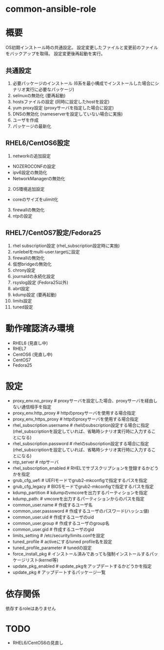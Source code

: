 common-ansible-role
============================================================

# 概要

OS初期インストール時の共通設定。
設定変更したファイルと変更前のファイルをバックアップを取得。
設定変更後再起動を実行。

## 共通設定

1. 必要パッケージのインストール (6系を最小構成でインストールした場合にシナリオ実行に必要なパッケージ)
2. selinuxの無効化 (要再起動)
3. hostsファイルの設定 (同時に設定したhostを設定)
4. yum proxy設定 (proxyサーバを指定した場合に設定)
5. DNSの無効化 (nameserverを設定していない場合に実施)
6. ユーザを作成
7. パッケージの最新化

## RHEL6/CentOS6設定

1. networkの追加設定
  - NOZEROCONFの設定
  - ipv6設定の無効化
  - NetworkManagerの無効化
2. OS環境追加設定
  - coreのサイズをulimit化
3. firewallの無効化
4. ntpの設定

## RHEL7/CentOS7設定/Fedora25

1. rhel subscription設定 (rhel_subscription設定時に実施)
2. runlebelをmulti-user.targetに設定
3. firewallの無効化
4. 仮想bridgeの無効化
5. chrony設定
6. journaldの永続化設定
7. rsyslog設定 (Fedora25以外)
8. abrt設定
9. kdump設定 (要再起動)
10. limits設定
11. tuned設定

# 動作確認済み環境

- RHEL6 (見直し中)
- RHEL7
- CentOS6 (見直し中)
- CentOS7
- Fedora25

# 設定

- proxy_env.no_proxy         # proxyサーバを設定した場合、proxyサーバを経由しない通信相手を指定
- proxy_env.http_proxy       # httpのproxyサーバを使用する場合指定
- proxy_env_https_proxy      # httpのproxyサーバを使用する場合指定
- rhel_subscription.username # rhelのsubscription設定する場合に指定 (rhel_subscriptionを設定していれば、省略時シナリオ実行時に入力することになる)
- rhel_subscription.password # rhelのsubscription設定する場合に指定 (rhel_subscriptionを設定していれば、省略時シナリオ実行時に入力することになる)
- ntp_server                 # ntpサーバ
- rhel_subscription_enabled  # RHELでサブスクリプションを登録するかどうかを指定
- grub_cfg_uefi              # UEFIモードでgrub2-mkconfigで指定するパスを指定
- grub_cfg_legacy            # BIOSモードでgrub2-mkconfigで指定するパスを指定
- kdump_partition            # kdumpのvmcoreを出力するパーティションを指定
- kdump_path:                # vmcoreを出力するパーティションからのパスを指定
- common_user.name           # 作成するユーザ名
- common_user.passsword      # 作成するユーザのパスワード(ハッシュ値)
- common_user.uid            # 作成するユーザのuid
- common_user.group          # 作成するユーザのgroup名
- common_user.gid            # 作成するユーザのgid
- limits_setting             # /etc/security/limits.confを設定
- tuned_profile              # activeにするtuned profile名を設定
- tuned_profile_parameter    # tunedの設定
- force_install_pkg          # インストール済みであっても強制インストールするパッケージリスト(kernel等)
- update_pkg_enabled         # update_pkgをアップデートするかどうかを指定
- update_pkg                 # アップデートするパッケージ一覧

# 依存関係

依存するroleはありません

# TODO

  - RHEL6/CentOS6の見直し
